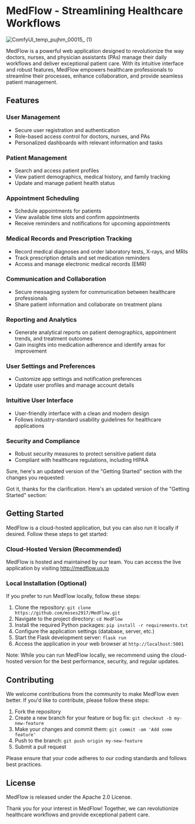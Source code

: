# MedFlow - Streamlining Healthcare Workflows
![ComfyUI_temp_pujhm_00015_ (1)](https://github.com/Moses2917/MedFlow/assets/65843759/07e28167-11cc-4704-85e8-897b7da28c76)

MedFlow is a powerful web application designed to revolutionize the way doctors, nurses, and physician assistants (PAs) manage their daily workflows and deliver exceptional patient care. With its intuitive interface and robust features, MedFlow empowers healthcare professionals to streamline their processes, enhance collaboration, and provide seamless patient management.

## Features

### User Management
- Secure user registration and authentication
- Role-based access control for doctors, nurses, and PAs
- Personalized dashboards with relevant information and tasks

### Patient Management
- Search and access patient profiles
- View patient demographics, medical history, and family tracking
- Update and manage patient health status

### Appointment Scheduling
- Schedule appointments for patients
- View available time slots and confirm appointments
- Receive reminders and notifications for upcoming appointments

### Medical Records and Prescription Tracking
- Record medical diagnoses and order laboratory tests, X-rays, and MRIs
- Track prescription details and set medication reminders
- Access and manage electronic medical records (EMR)

### Communication and Collaboration
- Secure messaging system for communication between healthcare professionals
- Share patient information and collaborate on treatment plans

### Reporting and Analytics
- Generate analytical reports on patient demographics, appointment trends, and treatment outcomes
- Gain insights into medication adherence and identify areas for improvement

### User Settings and Preferences
- Customize app settings and notification preferences
- Update user profiles and manage account details

### Intuitive User Interface
- User-friendly interface with a clean and modern design
- Follows industry-standard usability guidelines for healthcare applications

### Security and Compliance
- Robust security measures to protect sensitive patient data
- Compliant with healthcare regulations, including HIPAA

Sure, here's an updated version of the "Getting Started" section with the changes you requested:

Got it, thanks for the clarification. Here's an updated version of the "Getting Started" section:

## Getting Started

MedFlow is a cloud-hosted application, but you can also run it locally if desired. Follow these steps to get started:

### Cloud-Hosted Version (Recommended)

MedFlow is hosted and maintained by our team. You can access the live application by visiting http://medflow.us.to

### Local Installation (Optional)

If you prefer to run MedFlow locally, follow these steps:

1. Clone the repository: `git clone https://github.com/moses2917/MedFlow.git`
2. Navigate to the project directory: `cd MedFlow`
3. Install the required Python packages: `pip install -r requirements.txt`
4. Configure the application settings (database, server, etc.)
5. Start the Flask development server: `flask run`
6. Access the application in your web browser at `http://localhost:5001`

Note: While you can run MedFlow locally, we recommend using the cloud-hosted version for the best performance, security, and regular updates.

## Contributing

We welcome contributions from the community to make MedFlow even better. If you'd like to contribute, please follow these steps:

1. Fork the repository
2. Create a new branch for your feature or bug fix: `git checkout -b my-new-feature`
3. Make your changes and commit them: `git commit -am 'Add some feature'`
4. Push to the branch: `git push origin my-new-feature`
5. Submit a pull request

Please ensure that your code adheres to our coding standards and follows best practices.

## License

MedFlow is released under the Apache 2.0 License.

Thank you for your interest in MedFlow! Together, we can revolutionize healthcare workflows and provide exceptional patient care.
